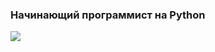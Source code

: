 ### Начинающий программист на Python
<img src="https://img.shields.io/badge/Python-black?style=for-the-badge&logo=python&logoColor=white" />
